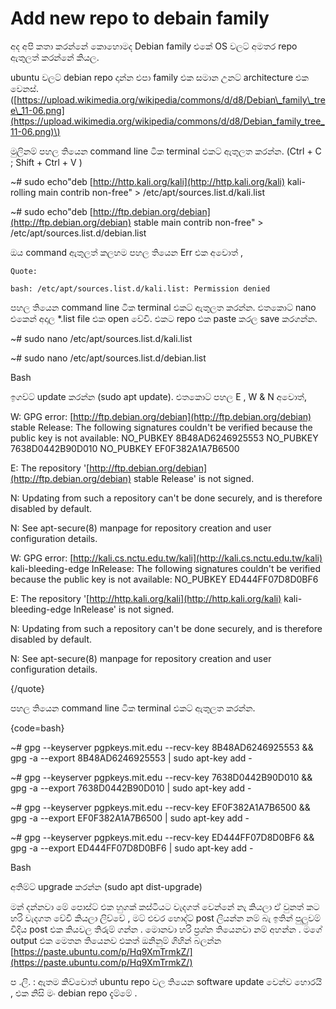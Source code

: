 # Add new repo to debain family

අද අපි කතා කරන්නේ කොහොමද Debian family එකේ OS වලට් අමතර repo ඇතුලත් කරන්නේ කියල.

ubuntu වලට් debian repo දාන්න එපා family එක සමාන උනට් architecture එක වෙනස්. \([https://upload.wikimedia.org/wikipedia/commons/d/d8/Debian\_family\_tree\_11-06.png](https://upload.wikimedia.org/wikipedia/commons/d/d8/Debian_family_tree_11-06.png)\)

මුලිනම් පහල තියෙන command line ටික terminal එකට් ඇතුලත කරන්න. \(Ctrl + C ; Shift + Ctrl + V \)

~\# sudo echo"deb [http://http.kali.org/kali](http://http.kali.org/kali) kali-rolling main contrib non-free" &gt; /etc/apt/sources.list.d/kali.list

~\# sudo echo"deb [http://ftp.debian.org/debian](http://ftp.debian.org/debian) stable main contrib non-free" &gt; /etc/apt/sources.list.d/debian.list

ඔය command ඇතුලත් කලහම පහල තියෙන Err එක අවොත් ,

```text
Quote:

bash: /etc/apt/sources.list.d/kali.list: Permission denied
```

පහල තියෙන command line ටික terminal එකට් ඇතුලත කරන්න. එතකොට් nano එකෙන් අදාල \*.list file එක open වේවි. එකට repo එක paste කරල save කරගන්න.

~\# sudo nano /etc/apt/sources.list.d/kali.list

~\# sudo nano /etc/apt/sources.list.d/debian.list

Bash

ඉගව්ට් update කරන්න \(sudo apt update\). එතකොට් පහල E , W & N අවොත්,

W: GPG error: [http://ftp.debian.org/debian](http://ftp.debian.org/debian) stable Release: The following signatures couldn't be verified because the public key is not available: NO\_PUBKEY 8B48AD6246925553 NO\_PUBKEY 7638D0442B90D010 NO\_PUBKEY EF0F382A1A7B6500

E: The repository '[http://ftp.debian.org/debian](http://ftp.debian.org/debian) stable Release' is not signed.

N: Updating from such a repository can't be done securely, and is therefore disabled by default.

N: See apt-secure\(8\) manpage for repository creation and user configuration details.

W: GPG error: [http://kali.cs.nctu.edu.tw/kali](http://kali.cs.nctu.edu.tw/kali) kali-bleeding-edge InRelease: The following signatures couldn't be verified because the public key is not available: NO\_PUBKEY ED444FF07D8D0BF6

E: The repository '[http://http.kali.org/kali](http://http.kali.org/kali) kali-bleeding-edge InRelease' is not signed.

N: Updating from such a repository can't be done securely, and is therefore disabled by default.

N: See apt-secure\(8\) manpage for repository creation and user configuration details.

{/quote}

පහල තියෙන command line ටික terminal එකට් ඇතුලත කරන්න.

{code=bash}

~\# gpg --keyserver pgpkeys.mit.edu --recv-key 8B48AD6246925553 && gpg -a --export 8B48AD6246925553 \| sudo apt-key add -

~\# gpg --keyserver pgpkeys.mit.edu --recv-key 7638D0442B90D010 && gpg -a --export 7638D0442B90D010 \| sudo apt-key add -

~\# gpg --keyserver pgpkeys.mit.edu --recv-key EF0F382A1A7B6500 && gpg -a --export EF0F382A1A7B6500 \| sudo apt-key add -

~\# gpg --keyserver pgpkeys.mit.edu --recv-key ED444FF07D8D0BF6 && gpg -a --export ED444FF07D8D0BF6 \| sudo apt-key add -

Bash

අතිම්ට් upgrade කරන්න \(sudo apt dist-upgrade\)

මන් දන්නවා මේ පොස්ට් එක හුගක් කස්ටියට වැදගත් වෙන්නේ නැ කියලා ඒ වුනත් කට හරි වැදගත වේවි කියලා ලිව්වේ , මට් එචර හොද්ට් post ලියන්න නම් බැ ඉතින් පුලුවම් විදිය post එක කියවල තිරුම් ගන්න . මොනවා හරි ප්‍රශ්න තියෙනවා නම් අහන්න . මගේ output එක මෙතන තියෙනව එකත් ඔනිනුම් ගිහින් බලන්න [https://paste.ubuntu.com/p/Hq9XmTrmkZ/](https://paste.ubuntu.com/p/Hq9XmTrmkZ/)

ප .ලි. : ඇතම කිව්වොත් ubuntu repo වල තියෙන software update වෙන්ව හොරයි , එක නිසි මං debian repo දැම්මේ .


